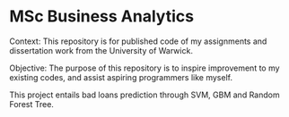 # MSc Business Analytics

Context: This repository is for published code of my assignments and dissertation work from the University of Warwick.

Objective: The purpose of this repository is to inspire improvement to my existing codes, and assist aspiring programmers like myself.

This project entails bad loans prediction through SVM, GBM and Random Forest Tree.

